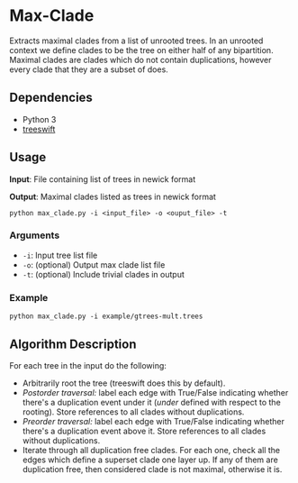 # Max-Clade

Extracts maximal clades from a list of unrooted trees. In an unrooted context we define clades to be the tree on either half of any bipartition. Maximal clades are clades which do not contain duplications, however every clade that they are a subset of does.

## Dependencies

- Python 3
- [treeswift](https://github.com/niemasd/TreeSwift)

## Usage

**Input**: File containing list of trees in newick format

**Output**: Maximal clades listed as trees in newick format

```
python max_clade.py -i <input_file> -o <ouput_file> -t
```

### Arguments

- `-i`: Input tree list file
- `-o`: (optional) Output max clade list file
- `-t`: (optional) Include trivial clades in output

### Example

```
python max_clade.py -i example/gtrees-mult.trees
```

## Algorithm Description

For each tree in the input do the following:

- Arbitrarily root the tree (treeswift does this by default).
- *Postorder traversal:* label each edge with True/False indicating whether there's a duplication event under it (*under* defined with respect to the rooting). Store references to all clades without duplications.
- *Preorder traversal:* label each edge with True/False indicating whether there's a duplication event above it. Store references to all clades without duplications.
- Iterate through all duplication free clades. For each one, check all the edges which define a superset clade one layer up. If any of them are duplication free, then considered clade is not maximal, otherwise it is.
